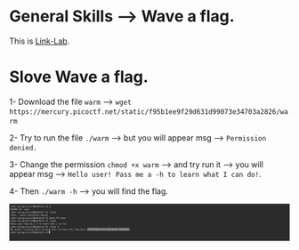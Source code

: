 # General Skills --> Wave a flag.
This is [Link-Lab](https://play.picoctf.org/practice/challenge/170?category=5&page=1).
# Slove Wave a flag.
1- Download the file `warm` --> `wget https://mercury.picoctf.net/static/f95b1ee9f29d631d99073e34703a2826/warm`
<br />

2- Try to run the file `./warm` --> but you will appear msg --> `Permission denied.`
<br />

3- Change the permission `chmod +x warm` --> and try run it --> you will appear msg --> `Hello user! Pass me a -h to learn what I can do!`.
<br />

4- Then `./warm -h` --> you will find the flag.
<br />

![0](screenshots/0.png)
<br/>